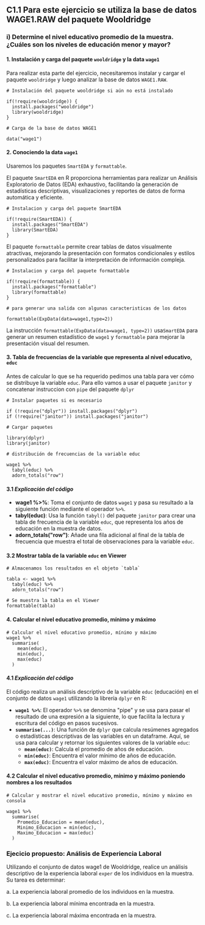 ## C1.1 Para este ejercicio se utiliza la base de datos WAGE1.RAW del paquete Wooldridge
### i) Determine el nivel educativo promedio de la muestra. ¿Cuáles son los niveles de educación menor y mayor?

#### 1. Instalación y carga del paquete `wooldridge` y la data `wage1`
Para realizar esta parte del ejercicio, necesitaremos instalar y cargar el paquete `wooldridge` y luego analizar la base de datos `WAGE1.RAW`.
```
# Instalación del paquete wooldridge si aún no está instalado

if(!require(wooldridge)) {
  install.packages("wooldridge")
  library(wooldridge)
}
```
```
# Carga de la base de datos WAGE1

data("wage1")
```
#### 2. Conociendo la data `wage1`
Usaremos los paquetes `SmartEDA` y `formattable`.

El paquete `SmartEDA` en R proporciona herramientas para realizar un Análisis Exploratorio de Datos (EDA) exhaustivo, facilitando la generación de estadísticas descriptivas, visualizaciones y reportes de datos de forma automática y eficiente.
```
# Instalacion y carga del paquete SmartEDA

if(!require(SmartEDA)) {
  install.packages("SmartEDA")
  library(SmartEDA)
}
```
El paquete `formattable` permite crear tablas de datos visualmente atractivas, mejorando la presentación con formatos condicionales y estilos personalizados para facilitar la interpretación de información compleja.
```
# Instalacion y carga del paquete formattable

if(!require(formattable)) {
  install.packages("formattable")
  library(formattable)
}
```
```
# para generar una salida con algunas caracteristicas de los datos

formattable(ExpData(data=wage1,type=2))
```
La instrucción `formattable(ExpData(data=wage1, type=2))` usa`SmartEDA` para generar un resumen estadístico de `wage1` y `formattable` para mejorar la presentación visual del resumen.

#### 3. Tabla de frecuencias de la variable que representa al nivel educativo, `educ`
Antes de calcular lo que se ha requerido pedimos una tabla para ver cómo se distribuye la variable `educ`.
Para ello vamos a usar el paquete `janitor` y concatenar instruccion con `pipe` del paquete `dplyr`
```
# Instalar paquetes si es necesario

if (!require("dplyr")) install.packages("dplyr")
if (!require("janitor")) install.packages("janitor")
```
```
# Cargar paquetes

library(dplyr)
library(janitor)
```
```
# distribución de frecuencias de la variable educ

wage1 %>%
  tabyl(educ) %>%
  adorn_totals("row")
```
#### 3.1 ***Explicación del código***
- **wage1 %>%**: Toma el conjunto de datos `wage1` y pasa su resultado a la siguiente función mediante el operador `%>%`.
- **tabyl(educ)**: Usa la función `tabyl()` del paquete `janitor` para crear una tabla de frecuencia de la variable `educ`, que representa los años de educación en la muestra de datos.
- **adorn_totals("row")**: Añade una fila adicional al final de la tabla de frecuencia que muestra el total de observaciones para la variable `educ`.

#### 3.2 Mostrar tabla de la variable `educ` en Viewer
```
# Almacenamos los resultados en el objeto `tabla`

tabla <- wage1 %>%
  tabyl(educ) %>%
  adorn_totals("row")
```
```
# Se muestra la tabla en el Viewer
formattable(tabla)
```

#### 4. Calcular el nivel educativo promedio, mínimo y máximo
```
# Calcular el nivel educativo promedio, mínimo y máximo
wage1 %>%
  summarise(
    mean(educ),
    min(educ),
    max(educ)
  )
```
#### 4.1 ***Explicación del código***
El código realiza un análisis descriptivo de la variable `educ` (educación) en el conjunto de datos `wage1` utilizando la librería `dplyr` en R:
- **`wage1 %>%`**: El operador `%>%` se denomina "pipe" y se usa para pasar el resultado de una expresión a la siguiente, lo que facilita la lectura y escritura del código en pasos sucesivos.
- **`summarise(...)`**: Una función de `dplyr` que calcula resúmenes agregados o estadísticas descriptivas de las variables en un dataframe. Aquí, se usa para calcular y retornar los siguientes valores de la variable `educ`:
  - **`mean(educ)`**: Calcula el promedio de años de educación.
  - **`min(educ)`**: Encuentra el valor mínimo de años de educación.
  - **`max(educ)`**: Encuentra el valor máximo de años de educación.

#### 4.2 Calcular el nivel educativo promedio, mínimo y máximo poniendo nombres a los resultados
```
# Calcular y mostrar el nivel educativo promedio, mínimo y máximo en consola

wage1 %>%
  summarise(
    Promedio_Educacion = mean(educ),
    Minimo_Educacion = min(educ),
    Maximo_Educacion = max(educ)
  )
```

### Ejecicio propuesto: Análisis de Experiencia Laboral

Utilizando el conjunto de datos wage1 de Wooldridge, realice un análisis descriptivo de la experiencia laboral `exper` de los individuos en la muestra. Su tarea es determinar:

a. La experiencia laboral promedio de los individuos en la muestra.

b. La experiencia laboral mínima encontrada en la muestra.

c. La experiencia laboral máxima encontrada en la muestra.




